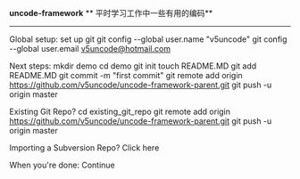 **uncode-framework**
**
平时学习工作中一些有用的编码**

----------

Global setup:
set up git
 git config --global user.name "v5uncode"
 git config --global user.email v5uncode@hotmail.com
 
Next steps:
 mkdir demo
 cd demo
 git init
 touch README.MD
 git add README.MD
 git commit -m "first commit"
 git remote add origin https://github.com/v5uncode/uncode-framework-parent.git
 git push -u origin master
 
Existing Git Repo?
 cd existing_git_repo
 git remote add origin https://github.com/v5uncode/uncode-framework-parent.git
 git push -u origin master
 
Importing a Subversion Repo?
 Click here
 
When you're done:
 Continue

